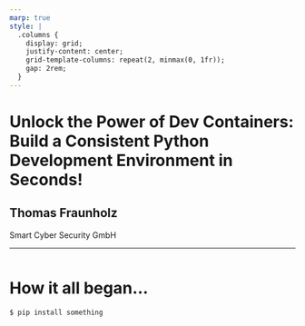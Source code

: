 ```yaml
---
marp: true
style: |
  .columns {
    display: grid;
    justify-content: center;
    grid-template-columns: repeat(2, minmax(0, 1fr));
    gap: 2rem;
  }
---
```


# **Unlock the Power of Dev Containers: Build a Consistent Python Development Environment in Seconds!**
## Thomas Fraunholz
Smart Cyber Security GmbH

---

<div class="columns" style="height: 100%">
<div class="columns-left">

# **How it all began...**
```bash
$ pip install something
```

</div>
<div class="columns-right" >


</div>
</div>

---

<div class="columns" style="height: 100%">
<div class="columns-left">

# **How it all began...**
```bash
$ pip install something
```

</div>
<div class="columns-right">

![](https://imgs.xkcd.com/comics/python_environment_2x.png)

</div>
</div>

---

<div class="columns" style="height: 100%">
<div class="columns-left">

# **What's the Problem?**

## Virtual Environment

## Python Package Management

## Python Interpreter 

## System Libraries 

</div>
<div class="columns-right">

![](https://imgs.xkcd.com/comics/python_environment_2x.png)

</div>
</div>

---

![bg](container.jpg)

---
<div style="height: 100%">

# **Minimalistic DevContainer Setup**
```bash
├── devontainer
│   ├── .devcontainer.json
```
```json
{
	"image": "mcr.microsoft.com/devcontainers/python:1-3.12-bullseye",
	"remoteUser": "vscode"
}
```

</div>

---

<div style="height: 100%">

# **DevContainer Poetry Setup**

```bash
├── devontainer
│   ├── .devcontainer.json
```
```json
{
	"image": "mcr.microsoft.com/devcontainers/python:1-3.12-bullseye",
	"remoteUser": "vscode"
	"postCreateCommand": "pip install poetry && poetry install",
}
```
```bash
├── pyproject.toml
├── poetry.lock
```

</div>

---

<div style="height: 100%">

# **DevContainer Poetry Setup**

```bash
├── devontainer
│   ├── .devcontainer.json
├── pyproject.toml
```

```toml
[tool.poetry.dependencies]
python = ">=3.9,<4.0.0"
fastapi = "^0.110.1"

[tool.poetry.group.dev.dependencies]
pytest = "^7.2.0"
```	

```bash
├── poetry.lock
```

</div>

---

<div style="height: 100%">

# **Git Integration**

```bash
git clone https://<PERSONAL_ACCESS_TOKEN>@github.com/<REPOSITORY>

git clone https://<USERNAME>:<APP_PASSWORD>@bitbucket.org/<REPOSITORY>

git clone https://<TOKEN_NAME>:<PERSONAL_ACCESS_TOKEN>@gitlab.com/<REPOSITORY>
```

</div>

---

<div style="height: 100%">

# **Environment Variables**

```bash
├── devontainer
│   ├── .devcontainer.json
```
```json
{
   ...
   "runArgs": ["--env-file",".env"],
   ...
}
```
```bash
├── pyproject.toml
├── poetry.lock
├── .env
```

</div>

---

<div style="height: 100%">

# **Environment Variables**

```bash
├── devontainer
│   ├── .devcontainer.json
├── pyproject.toml
├── poetry.lock
├── .env
```
```bash
GIT_AUTHOR_NAME=<YOUR_NAME>
GIT_AUTHOR_EMAIL=<YOUR_EMAIL>
GIT_COMMITER_NAME=<YOUR_NAME>
GIT_COMMITER_EMAIL=<YOUR_EMAIL>
```

</div>

---

<div style="height: 100%">

# **Advanced Topics**
- Start services with docker-compose
- CI/CD with devcontainer-cli
- Platform Independent Development

</div>

---




---
# **GPU Setup**


<div style="height: 100%">


```bash
├── devontainer
│   ├── .devcontainer.json
```
```json
{
	"build": {
		"dockerfile": "Dockerfile",
		"context": ".."
	},
	"postCreateCommand": "bash scripts/install-dev-tools.sh",	
	"runArgs": ["--gpus","all", "--shm-size=1gb"],
	"remoteUser": "user",
}
```
```bash
│   ├── Dockerfile
├── pyproject.toml
├── poetry.lock
```

</div>

---
# **GPU Setup**

<div style="height: 100%">

</div>

---
# **GPU Setup**

<div style="height: 100%">

```bash
├── devontainer
│   ├── .devcontainer.json
│   ├── Dockerfile
```
```docker
FROM nvidia/cuda:11.7.1-base-ubuntu22.04 AS base

# Install Python and Poetry
...

# Create User
ARG USER_GID=$USER_UID
RUN groupadd --gid $USER_GID user \
    && useradd --uid 1000 --gid $USER_GID -m user \
    ...
```
```bash
├── pyproject.toml
├── poetry.lock
```
</div>

---
# **GPU Setup**

<div style="height: 100%">

```bash
├── devontainer
│   ├── .devcontainer.json
│   ├── Dockerfile
├── pyproject.toml
```

```toml
[tool.poetry.dependencies]
python = ">=3.9,<4.0.0"
torch = { version = "2.0.1", source="torch"}

[[tool.poetry.source]]
name = "torch"
url = "https://download.pytorch.org/whl/cu118"
priority = "explicit
```

```bash
├── poetry.lock
```

</div>
